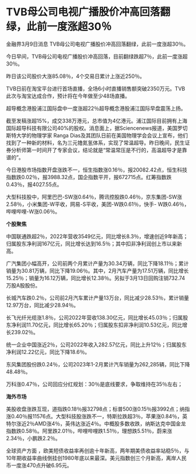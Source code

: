 # TVB母公司电视广播股价冲高回落翻绿，此前一度涨超30％

金融界3月9日消息 TVB母公司电视广播股价冲高回落翻绿，此前一度涨超30％。

今日早间，TVB母公司电视广播股价冲高回落，目前翻绿跌超7％，此前一度涨超30％。

昨日该公司股价大涨85.08％，4个交易日累计上涨近250％。

TVB日前在淘宝平台进行首场直播，全场6小时直播销售额突破2350万元。TVB此次与淘宝达成合作，预计将在今年做至少48场直播。

超导概念港股浦江国际盘中一度涨超22％超导概念港股浦江国际早盘震荡上扬。

截至发稿涨超15%，成交338万港元，总市值为4亿港元。浦江国际目前拥有上海国际超导科技有限公司40%的股权。消息面上，据Sciencenews报道，美国罗切斯特大学的物理学家
Ranga
Dias及其团队日前在美国物理学会会议上宣布，他们找到了一种新的材料，名为三元镥氮氢体系，实现了常温超导。昨日晚间，民生证券分析师第一时间开了专家会议，结论就是“常温常压是不行的，高温超导才是靠谱的”。

今日港股市场指数开盘涨跌不一，恒生指数涨0.16％，报20082.42点，恒生科技指数跌0.02％，报3988.32点，国企指数平开，报672715点。红筹指数跌0.43％，报4027.55点。

大型科技股中，阿里巴巴-SW涨0.64％，腾讯控股跌0.46％，京东集团-SW涨2.58％，小米集团-W平收，网易-S平收，美团-W跌0.61％，快手-
W跌0.46％，哔哩哔哩-W涨0.06％。

**个股聚焦**

中国联通跌超2％，2022年营收3549亿元，同比增长8.3％，增速创近9年新高；归属股东净利润167亿元，同比增长达到16.5％；其中扣非净利润创上市以来新高。

广汽集团小幅高开，公司前两个月累计产量为30.34万辆，同比下降18.11％；累计销量为30.81万辆，同比下降19.06％。其中，2月汽车产量为17.51万辆，同比增长15.25％；销量为16.12万辆，同比增长12.38％。另拟于3月13日回购注销732.74万股A股股份。

长城汽车跌0.2％，公司前2月汽车累计产量13万台，同比减少28.53％，累计销量12.97万台，同比减少28.94％。

长飞光纤光缆涨1.8％，公司2022年营收138.30亿元，同比增长45.03％；归属股东净利润11.70亿元，同比增长65.20％；归属股东扣非净利润10.53亿元，同比增长239.02％。

统一企业中国涨近2％，公司2022年收入282.57亿元，同比上升12％；归属股东净利润12.22亿元，同比下降18.6％。

东风集团股份跌0.24％，公司2023年1-2月累计汽车销量为262,285辆，同比下降48.48％。

万科涨0.47％，公司回应分红规划：30％是底线要求，争取维持在35％左右；

**海外市场**

美股收盘涨跌互现，道指跌0.18％报32798点；标普500涨0.15％报3992点；纳指涨0.40％报11576点。大型科技股涨跌不一，特斯拉跌超3％，苹果涨0.84％，英特尔涨近2％AMD涨4％，英伟达涨近4％。中概股多数收跌，纳斯达克中国金龙指数跌0.58％。阿里跌2.01％，哔哩哔哩跌1.51％，理想跌5.51％，蔚来涨2.34％，小鹏跌2.2％。

全球资产方面
，欧美短债收益率再创逾十年新高，两年期美债收益率站稳5％，与10年期收益率曲线倒挂创1980年底以来最深。美元指数创三个月新高，离岸人民币一度涨470点升破6.95元。

